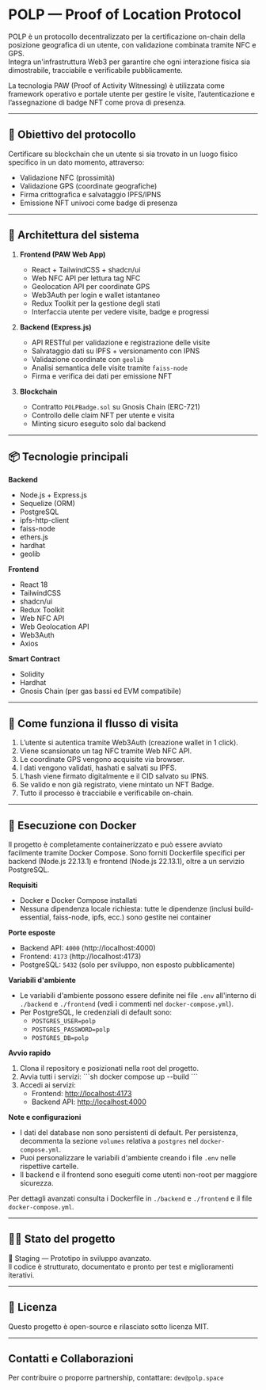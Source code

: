 POLP — Proof of Location Protocol
=========================================

POLP è un protocollo decentralizzato per la certificazione on-chain della posizione geografica di un utente, con validazione combinata tramite NFC e GPS.  
Integra un'infrastruttura Web3 per garantire che ogni interazione fisica sia dimostrabile, tracciabile e verificabile pubblicamente.

La tecnologia PAW (Proof of Activity Witnessing) è utilizzata come framework operativo e portale utente per gestire le visite, l’autenticazione e l’assegnazione di badge NFT come prova di presenza.

---

📌 Obiettivo del protocollo
----------------------------
Certificare su blockchain che un utente si sia trovato in un luogo fisico specifico in un dato momento, attraverso:

- Validazione NFC (prossimità)
- Validazione GPS (coordinate geografiche)
- Firma crittografica e salvataggio IPFS/IPNS
- Emissione NFT univoci come badge di presenza

---

🔧 Architettura del sistema
----------------------------

1. **Frontend (PAW Web App)**
   - React + TailwindCSS + shadcn/ui
   - Web NFC API per lettura tag NFC
   - Geolocation API per coordinate GPS
   - Web3Auth per login e wallet istantaneo
   - Redux Toolkit per la gestione degli stati
   - Interfaccia utente per vedere visite, badge e progressi

2. **Backend (Express.js)**
   - API RESTful per validazione e registrazione delle visite
   - Salvataggio dati su IPFS + versionamento con IPNS
   - Validazione coordinate con `geolib`
   - Analisi semantica delle visite tramite `faiss-node`
   - Firma e verifica dei dati per emissione NFT

3. **Blockchain**
   - Contratto `POLPBadge.sol` su Gnosis Chain (ERC-721)
   - Controllo delle claim NFT per utente e visita
   - Minting sicuro eseguito solo dal backend

---

📦 Tecnologie principali
-------------------------

**Backend**
- Node.js + Express.js
- Sequelize (ORM)
- PostgreSQL
- ipfs-http-client
- faiss-node
- ethers.js
- hardhat
- geolib

**Frontend**
- React 18
- TailwindCSS
- shadcn/ui
- Redux Toolkit
- Web NFC API
- Web Geolocation API
- Web3Auth
- Axios

**Smart Contract**
- Solidity
- Hardhat
- Gnosis Chain (per gas bassi ed EVM compatibile)

---

🧠 Come funziona il flusso di visita
------------------------------------

1. L’utente si autentica tramite Web3Auth (creazione wallet in 1 click).
2. Viene scansionato un tag NFC tramite Web NFC API.
3. Le coordinate GPS vengono acquisite via browser.
4. I dati vengono validati, hashati e salvati su IPFS.
5. L’hash viene firmato digitalmente e il CID salvato su IPNS.
6. Se valido e non già registrato, viene mintato un NFT Badge.
7. Tutto il processo è tracciabile e verificabile on-chain.


---

🐳 Esecuzione con Docker
------------------------

Il progetto è completamente containerizzato e può essere avviato facilmente tramite Docker Compose. Sono forniti Dockerfile specifici per backend (Node.js 22.13.1) e frontend (Node.js 22.13.1), oltre a un servizio PostgreSQL.

**Requisiti**
- Docker e Docker Compose installati
- Nessuna dipendenza locale richiesta: tutte le dipendenze (inclusi build-essential, faiss-node, ipfs, ecc.) sono gestite nei container

**Porte esposte**
- Backend API: `4000` (http://localhost:4000)
- Frontend: `4173` (http://localhost:4173)
- PostgreSQL: `5432` (solo per sviluppo, non esposto pubblicamente)

**Variabili d'ambiente**
- Le variabili d'ambiente possono essere definite nei file `.env` all'interno di `./backend` e `./frontend` (vedi i commenti nel `docker-compose.yml`).
- Per PostgreSQL, le credenziali di default sono:
  - `POSTGRES_USER=polp`
  - `POSTGRES_PASSWORD=polp`
  - `POSTGRES_DB=polp`

**Avvio rapido**
1. Clona il repository e posizionati nella root del progetto.
2. Avvia tutti i servizi:
   \```sh
   docker compose up --build
   \```
3. Accedi ai servizi:
   - Frontend: [http://localhost:4173](http://localhost:4173)
   - Backend API: [http://localhost:4000](http://localhost:4000)

**Note e configurazioni**
- I dati del database non sono persistenti di default. Per persistenza, decommenta la sezione `volumes` relativa a `postgres` nel `docker-compose.yml`.
- Puoi personalizzare le variabili d'ambiente creando i file `.env` nelle rispettive cartelle.
- Il backend e il frontend sono eseguiti come utenti non-root per maggiore sicurezza.

Per dettagli avanzati consulta i Dockerfile in `./backend` e `./frontend` e il file `docker-compose.yml`.

---

👷‍♂️ Stato del progetto
------------------------

🚧 Staging — Prototipo in sviluppo avanzato.  
Il codice è strutturato, documentato e pronto per test e miglioramenti iterativi.

---

📜 Licenza
----------

Questo progetto è open-source e rilasciato sotto licenza MIT.

---

Contatti e Collaborazioni
--------------------------

Per contribuire o proporre partnership, contattare: `dev@polp.space`
